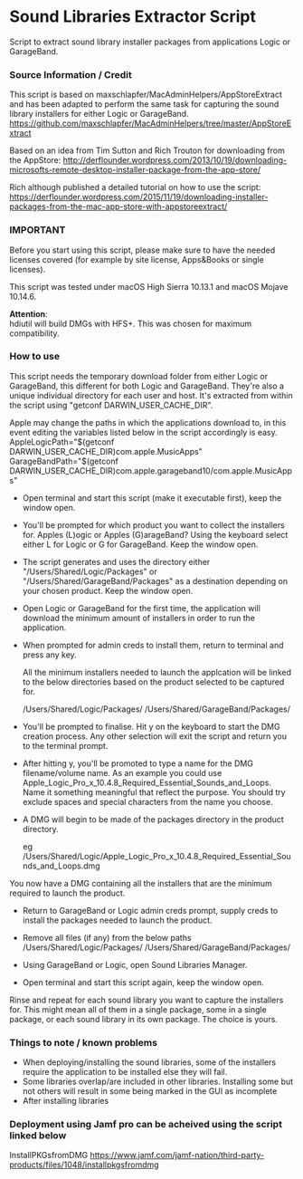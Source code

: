 # Sound Libraries Extractor Script
Script to extract sound library installer packages from applications Logic or GarageBand.

### Source Information / Credit

This script is based on maxschlapfer/MacAdminHelpers/AppStoreExtract and has been adapted to perform the same task for capturing the sound library installers for either Logic or GarageBand.
https://github.com/maxschlapfer/MacAdminHelpers/tree/master/AppStoreExtract

Based on an idea from Tim Sutton and Rich Trouton for downloading from the AppStore:
http://derflounder.wordpress.com/2013/10/19/downloading-microsofts-remote-desktop-installer-package-from-the-app-store/

Rich although published a detailed tutorial on how to use the script:
https://derflounder.wordpress.com/2015/11/19/downloading-installer-packages-from-the-mac-app-store-with-appstoreextract/


### IMPORTANT
Before you start using this script, please make sure to have the needed licenses covered (for example by site license, Apps&Books or single licenses).

This script was tested under macOS High Sierra 10.13.1 and macOS Mojave 10.14.6. 

__Attention__:  
hdiutil will build DMGs with HFS+. This was chosen for maximum compatibility.

### How to use
This script needs the temporary download folder from either Logic or GarageBand, this different for both Logic and GarageBand. They're also a unique individual directory for each user and host. It's extracted from within the script using "getconf DARWIN_USER_CACHE_DIR".

Apple may change the paths in which the applications download to, in this event editing the variables listed below in the script accordingly is easy.
AppleLogicPath="$(getconf DARWIN_USER_CACHE_DIR)com.apple.MusicApps"
GarageBandPath="$(getconf DARWIN_USER_CACHE_DIR)com.apple.garageband10/com.apple.MusicApps"

- Open terminal and start this script (make it executable first), keep the window open.

- You'll be prompted for which product you want to collect the installers for. Apples (L)ogic or Apples (G)arageBand? Using the keyboard select either L for Logic or G for GarageBand. Keep the window open.

- The script generates and uses the directory either "/Users/Shared/Logic/Packages" or "/Users/Shared/GarageBand/Packages" as a destination depending on your chosen product. Keep the window open.

- Open Logic or GarageBand for the first time, the application will download the minimum amount of installers in order to run the application.

- When prompted for admin creds to install them, return to terminal and press any key.

	All the minimum installers needed to launch the applcation will be linked to the below directories based on the product selected to be captured for.

	/Users/Shared/Logic/Packages/
	/Users/Shared/GarageBand/Packages/

- You'll be prompted to finalise. Hit y on the keyboard to start the DMG creation process. Any other selection will exit the script and return you to the terminal prompt.

- After hitting y, you'll be promoted to type a name for the DMG filename/volume name. As an example you could use Apple_Logic_Pro_x_10.4.8_Required_Essential_Sounds_and_Loops.
	Name it something meaningful that reflect the purpose.
	You should try exclude spaces and special characters from the name you choose.

- A DMG will begin to be made of the packages directory in the product directory.

	eg /Users/Shared/Logic/Apple_Logic_Pro_x_10.4.8_Required_Essential_Sounds_and_Loops.dmg

You now have a DMG containing all the installers that are the minimum required to launch the product.

- Return to GarageBand or Logic admin creds prompt, supply creds to install the packages needed to launch the product.

- Remove all files (if any) from the below paths
	/Users/Shared/Logic/Packages/
	/Users/Shared/GarageBand/Packages/

- Using GarageBand or Logic, open Sound Libraries Manager.

- Open terminal and start this script again, keep the window open.

Rinse and repeat for each sound library you want to capture the installers for. This might mean all of them in a single package, some in a single package, or each sound library in its own package. The choice is yours.

### Things to note / known problems
* When deploying/installing the sound libraries, some of the installers require the application to be installed else they will fail.
* Some libraries overlap/are included in other libraries. Installing some but not others will result in some being marked in the GUI as incomplete
* After installing libraries

### Deployment using Jamf pro can be acheived using the script linked below
InstallPKGsfromDMG
https://www.jamf.com/jamf-nation/third-party-products/files/1048/installpkgsfromdmg
